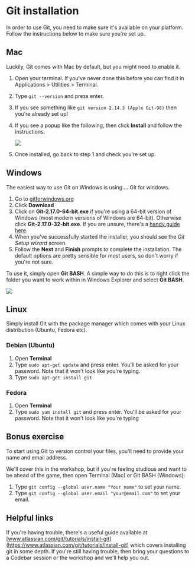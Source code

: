 # Git installation

In order to use Git, you need to make sure it's available on your platform. Follow the instructions below to make sure you're set up.

## Mac

Luckily, Git comes with Mac by default, but you might need to enable it.

1. Open your terminal. If you've never done this before you can find it in Applications > Utilities > Terminal.
2. Type `git --version` and press enter.
3. If you see something like `git version 2.14.3 (Apple Git-98)` then you're already set up!
4. If you see a popup like the following, then click **Install** and follow the instructions.

	![](http://cdn.osxdaily.com/wp-content/uploads/2014/02/confirm-install-command-line-tools-mac-os-x.jpg)

5. Once installed, go back to step 1 and check you're set up.

## Windows

The easiest way to use Git on Windows is using.... Git for windows.

1. Go to [gitforwindows.org](https://gitforwindows.org/)
2. Click **Download**
3. Click on **Git-2.17.0-64-bit.exe** if you're using a 64-bit version of Windows (most modern versions of Windows are 64-bit). Otherwise click **Git-2.17.0-32-bit.exe**. If you are unsure, there's a [handy guide here](https://support.microsoft.com/en-gb/help/827218/how-to-determine-whether-a-computer-is-running-a-32-bit-version-or-64).
4. When you've successfully started the installer, you should see the *Git Setup wizard* screen. 
5. Follow the **Next** and **Finish** prompts to complete the installation. The default options are pretty sensible for most users, so don't worry if you're not sure.

To use it, simply open **Git BASH**. A simple way to do this is to right click the folder you want to work within in Windows Explorer and select **Git BASH**.

![](https://gitforwindows.org/img/gw1.png)

## Linux

Simply install Git with the package manager which comes with your Linux distribution (Ubuntu, Fedora etc).

### Debian (Ubuntu)

1. Open **Terminal**
2. Type `sudo apt-get update` and press enter. You'll be asked for your password. Note that it won't look like you're typing.
3. Type `sudo apt-get install git`

### Fedora

1. Open **Terminal**
2. Type `sudo yum install git` and press enter. You'll be asked for your password. Note that it won't look like you're typing

## Bonus exercise

To start using Git to version control your files, you'll need to provide your name and email address. 

We'll cover this in the workshop, but if you're feeling studious and want to be ahead of the game, then open Terminal (Mac) or Git BASH (Windows):

1. Type `git config --global user.name "Your name"` to set your name.
2. Type `git config --global user.email "your@email.com"` to set your email.

## Helpful links

If you're having trouble, there's a useful guide available at [www.atlassian.com/git/tutorials/install-git](https://www.atlassian.com/git/tutorials/install-git) which covers installing git in some depth. If you're still having trouble, then bring your questions to a Codebar session or the workshop and we'll help you out.
